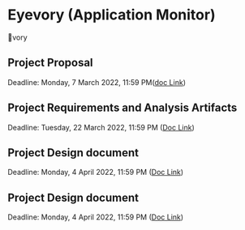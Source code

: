 # Eyevory (Application Monitor)
:eyes:vory

## Project Proposal
Deadline: Monday, 7 March 2022, 11:59 PM([doc Link](doc/DB_Lab_Project_Proposal.pdf))

## Project Requirements and Analysis Artifacts

Deadline: Tuesday, 22 March 2022, 11:59 PM ([Doc Link](doc/DB_Project_Requirements_and_Analysis.pdf))

## Project Design document

Deadline: Monday, 4 April 2022, 11:59 PM ([Doc Link](doc/DB_Project_Design.pdf))

## Project Design document

Deadline: Monday, 4 April 2022, 11:59 PM ([Doc Link](doc/DB_Project_Test_Plan.pdf))